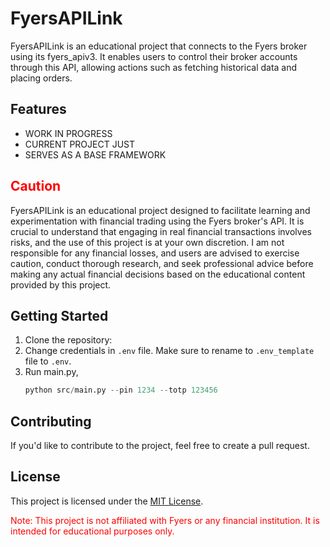 # FyersAPILink

FyersAPILink is an educational project that connects to the Fyers broker using its fyers_apiv3. It enables users to control their broker accounts through this API, allowing actions such as fetching historical data and placing orders.

## Features

- WORK IN PROGRESS
- CURRENT PROJECT JUST
- SERVES AS A BASE FRAMEWORK


## <span style="color:red"> Caution </span>

FyersAPILink is an educational project designed to facilitate learning and experimentation with financial trading using the Fyers broker's API. It is crucial to understand that engaging in real financial transactions involves risks, and the use of this project is at your own discretion. I am not responsible for any financial losses, and users are advised to exercise caution, conduct thorough research, and seek professional advice before making any actual financial decisions based on the educational content provided by this project.

## Getting Started

1. Clone the repository:
2. Change credentials in `.env` file. Make sure to rename to `.env_template` file to `.env`.
3. Run main.py,
    ```python
    python src/main.py --pin 1234 --totp 123456
    ```


## Contributing

If you'd like to contribute to the project, feel free to create a pull request.

## License

This project is licensed under the [MIT License](LICENSE).

<span style="color:red">Note: This project is not affiliated with Fyers or any financial institution. It is intended for educational purposes only.</span>
